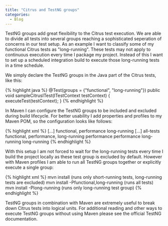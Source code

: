 ```yaml
---
title: "Citrus and TestNG groups"
categories:
  - Blog
---
```


TestNG groups add great flexibility to the Citrus test execution. We are able to divide all tests into several groups reaching a sophisticated seperation of concerns in our test setup. As an example I want to classify some of my functional Citrus tests as "long-running". These tests may not apply to continuous execution every time I package my project. Instead of this I want to set up a scheduled integration build to execute those long-running tests in a time schedule.

We simply declare the TestNG groups in the Java part of the Citrus tests, like this:

{% highlight java %}
@Test(groups = {"functional", "long-running"})
public void sampleCitrusITest(ITestContext testContext) {
    executeTest(testContext);
}
{% endhighlight %}

In Maven I can configure the TestNG groups to be included and excluded during build lifecycle. For better usability I add properties and profiles to my Maven POM, so the configuration looks like follows: 

{% highlight xml %}
[...]
<properties>
    <!-- TestNG groups (functional, performance, long-running) -->
    <testGroups>functional, performance</testGroups>
    <testGroupsExcluded>long-running</testGroupsExcluded>
</properties>
[...]
<profiles>
    <!-- Several profiles activating single testng groups for execution -->
    <profile>
      <id>all-tests</id>
      <properties>
        <testGroups>functional, performance, long-running</testGroups>
        <testGroupsExcluded></testGroupsExcluded>
      </properties>
    </profile>
    <profile>
      <id>performance</id>
      <properties>
        <testGroups>performance</testGroups>
      </properties>
    </profile>
    <profile>
      <id>long-running</id>
      <properties>
        <testGroups>long-running</testGroups>
        <testGroupsExcluded></testGroupsExcluded>
      </properties>
    </profile>
</profiles>
{% endhighlight %}

With this setup I am not forced to wait for the long-running tests every time I build the project locally as these test group is excluded by default. However with Maven profiles I am able to run all TestNG groups together or explicitly execute a single group:

{% highlight xml %}
mvn install (runs only short-running tests, long-running tests are excluded)
mvn install -Pfunctional,long-running (runs all tests)
mvn install -Plong-running (runs only long-running test group)
{% endhighlight %}

TestNG groups in combination with Maven are extremely useful to break down Citrus tests into logical units. For additional reading and other ways to execute TestNG groups without using Maven please see the official TestNG documentation.
